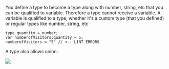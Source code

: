 

You define a type to become a type along with number, string, etc that you can be qualified to variable. Therefore a type cannot receive a variable. A variable is qualified to a type, whether it's a custom type (that you defined) or regular types like number, string, etc

```
type quantity = number;
var numberofVisitors:quantity = 5;
numberofVisitors = "5" // <-- LINT ERRORS
```

A type also allows union:

![](6z25f9p.png)
